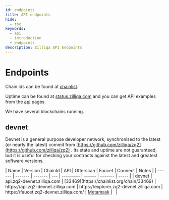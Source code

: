 ```yaml
---
id: endpoints
title: API endpoints
hide:
  - toc
keywords:
  - api
  - introduction
  - endpoints
description: Zilliqa API Endpoints
---
```


# Endpoints

Chain ids can be found at [chainlist](https://chainlist.org/?search=zilliqa&testnets=true).

Uptime can be found at [status.zilliqa.com](https://status.zilliqa.com) and you can get API examples from the [api](/api) pages.

We have several blockchains running.

## devnet

Devnet is a general purpose developer network, synchronised to the latest (or nearly the latest) commit from [https://github.com/zilliqa/zq2](https://github.com/zilliqa/zq2) . Its state and uptime are not guaranteed, but it is useful for checking your contracts against the latest and greatest software versions.

<div class="center-table" markdown>
|  Name  | Version | ChainId | API | Otterscan | Faucet  | Connect | Notes |
| ------ | ------- | ------- | --- | --------- | ------  | ------- | ----- |
| devnet | <span id="devnet_vsn" class="zq2_vsn">api.zq2-devnet.zilliqa.com</span> | [33469](https://chainlist.org/chain/33469) | https://api.zq2-devnet.zilliqa.com | https://explorer.zq2-devnet.zilliqa.com | https://faucet.zq2-devnet.zilliqa.com/ | <a href="javascript:connectZilliqaChain('https://api.zq2-devnet.zilliqa.com', '0x82BD', 'Zilliqa 2 EVM Devnet', 'https://explorer.zq2-devnet.zilliqa.com', 'Zilliqa 2 testnet', 'ZIL')">Metamask</a> | <span class="zq2_docs_devnet_vsn" kind="api">&nbsp;</span> |
</div>
